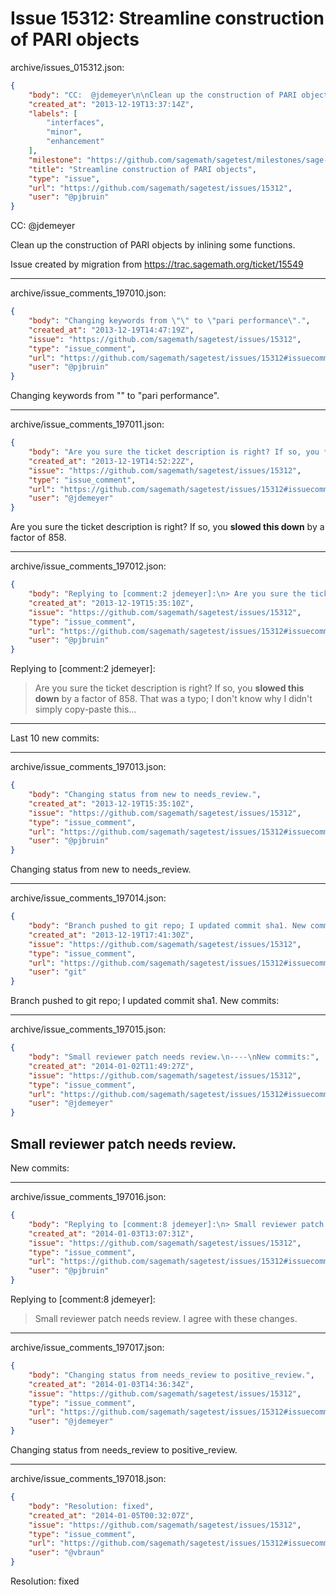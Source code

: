 # Issue 15312: Streamline construction of PARI objects

archive/issues_015312.json:
```json
{
    "body": "CC:  @jdemeyer\n\nClean up the construction of PARI objects by inlining some functions.\n\nIssue created by migration from https://trac.sagemath.org/ticket/15549\n\n",
    "created_at": "2013-12-19T13:37:14Z",
    "labels": [
        "interfaces",
        "minor",
        "enhancement"
    ],
    "milestone": "https://github.com/sagemath/sagetest/milestones/sage-6.1",
    "title": "Streamline construction of PARI objects",
    "type": "issue",
    "url": "https://github.com/sagemath/sagetest/issues/15312",
    "user": "@pjbruin"
}
```
CC:  @jdemeyer

Clean up the construction of PARI objects by inlining some functions.

Issue created by migration from https://trac.sagemath.org/ticket/15549





---

archive/issue_comments_197010.json:
```json
{
    "body": "Changing keywords from \"\" to \"pari performance\".",
    "created_at": "2013-12-19T14:47:19Z",
    "issue": "https://github.com/sagemath/sagetest/issues/15312",
    "type": "issue_comment",
    "url": "https://github.com/sagemath/sagetest/issues/15312#issuecomment-197010",
    "user": "@pjbruin"
}
```

Changing keywords from "" to "pari performance".



---

archive/issue_comments_197011.json:
```json
{
    "body": "Are you sure the ticket description is right? If so, you **slowed this down** by a factor of 858.",
    "created_at": "2013-12-19T14:52:22Z",
    "issue": "https://github.com/sagemath/sagetest/issues/15312",
    "type": "issue_comment",
    "url": "https://github.com/sagemath/sagetest/issues/15312#issuecomment-197011",
    "user": "@jdemeyer"
}
```

Are you sure the ticket description is right? If so, you **slowed this down** by a factor of 858.



---

archive/issue_comments_197012.json:
```json
{
    "body": "Replying to [comment:2 jdemeyer]:\n> Are you sure the ticket description is right? If so, you **slowed this down** by a factor of 858.\nThat was a typo; I don't know why I didn't simply copy-paste this...\n----\nLast 10 new commits:",
    "created_at": "2013-12-19T15:35:10Z",
    "issue": "https://github.com/sagemath/sagetest/issues/15312",
    "type": "issue_comment",
    "url": "https://github.com/sagemath/sagetest/issues/15312#issuecomment-197012",
    "user": "@pjbruin"
}
```

Replying to [comment:2 jdemeyer]:
> Are you sure the ticket description is right? If so, you **slowed this down** by a factor of 858.
That was a typo; I don't know why I didn't simply copy-paste this...
----
Last 10 new commits:



---

archive/issue_comments_197013.json:
```json
{
    "body": "Changing status from new to needs_review.",
    "created_at": "2013-12-19T15:35:10Z",
    "issue": "https://github.com/sagemath/sagetest/issues/15312",
    "type": "issue_comment",
    "url": "https://github.com/sagemath/sagetest/issues/15312#issuecomment-197013",
    "user": "@pjbruin"
}
```

Changing status from new to needs_review.



---

archive/issue_comments_197014.json:
```json
{
    "body": "Branch pushed to git repo; I updated commit sha1. New commits:",
    "created_at": "2013-12-19T17:41:30Z",
    "issue": "https://github.com/sagemath/sagetest/issues/15312",
    "type": "issue_comment",
    "url": "https://github.com/sagemath/sagetest/issues/15312#issuecomment-197014",
    "user": "git"
}
```

Branch pushed to git repo; I updated commit sha1. New commits:



---

archive/issue_comments_197015.json:
```json
{
    "body": "Small reviewer patch needs review.\n----\nNew commits:",
    "created_at": "2014-01-02T11:49:27Z",
    "issue": "https://github.com/sagemath/sagetest/issues/15312",
    "type": "issue_comment",
    "url": "https://github.com/sagemath/sagetest/issues/15312#issuecomment-197015",
    "user": "@jdemeyer"
}
```

Small reviewer patch needs review.
----
New commits:



---

archive/issue_comments_197016.json:
```json
{
    "body": "Replying to [comment:8 jdemeyer]:\n> Small reviewer patch needs review.\nI agree with these changes.",
    "created_at": "2014-01-03T13:07:31Z",
    "issue": "https://github.com/sagemath/sagetest/issues/15312",
    "type": "issue_comment",
    "url": "https://github.com/sagemath/sagetest/issues/15312#issuecomment-197016",
    "user": "@pjbruin"
}
```

Replying to [comment:8 jdemeyer]:
> Small reviewer patch needs review.
I agree with these changes.



---

archive/issue_comments_197017.json:
```json
{
    "body": "Changing status from needs_review to positive_review.",
    "created_at": "2014-01-03T14:36:34Z",
    "issue": "https://github.com/sagemath/sagetest/issues/15312",
    "type": "issue_comment",
    "url": "https://github.com/sagemath/sagetest/issues/15312#issuecomment-197017",
    "user": "@jdemeyer"
}
```

Changing status from needs_review to positive_review.



---

archive/issue_comments_197018.json:
```json
{
    "body": "Resolution: fixed",
    "created_at": "2014-01-05T00:32:07Z",
    "issue": "https://github.com/sagemath/sagetest/issues/15312",
    "type": "issue_comment",
    "url": "https://github.com/sagemath/sagetest/issues/15312#issuecomment-197018",
    "user": "@vbraun"
}
```

Resolution: fixed
